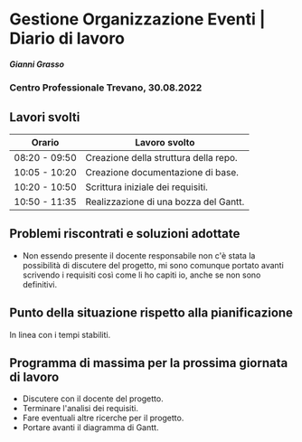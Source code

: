 # Gestione Organizzazione Eventi | Diario di lavoro
##### Gianni Grasso
### Centro Professionale Trevano, 30.08.2022


## Lavori svolti
|Orario        |Lavoro svolto                                                      |
|--------------|-------------------------------------------------------------------|
|08:20 - 09:50 |Creazione della struttura della repo.                              |
|10:05 - 10:20 |Creazione documentazione di base.                                  |
|10:20 - 10:50 |Scrittura iniziale dei requisiti.                                  |
|10:50 - 11:35 |Realizzazione di una bozza del Gantt.                              |

##  Problemi riscontrati e soluzioni adottate
* Non essendo presente il docente responsabile non c'è stata la possibilità di discutere del progetto, mi sono comunque portato avanti
scrivendo i requisiti così come li ho capiti io, anche se non sono definitivi.


##  Punto della situazione rispetto alla pianificazione
In linea con i tempi stabiliti.


## Programma di massima per la prossima giornata di lavoro
* Discutere con il docente del progetto.
* Terminare l'analisi dei requisiti.
* Fare eventuali altre ricerche per il progetto.
* Portare avanti il diagramma di Gantt.
